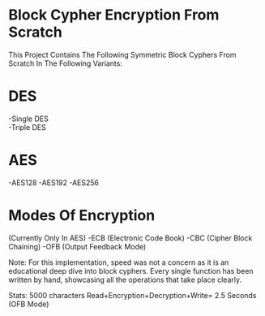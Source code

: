 # Block Cypher Encryption From Scratch

This Project Contains The Following Symmetric Block Cyphers From Scratch In The Following Variants:

# DES
-Single DES</br>
-Triple DES

# AES
-AES128
-AES192
-AES256

# Modes Of Encryption
(Currently Only In AES)
-ECB (Electronic Code Book)
-CBC (Cipher Block Chaining)
-OFB (Output Feedback Mode)

Note:
For this implementation, speed was not a concern as it is an educational deep dive into block cyphers.
Every single function has been written by hand, showcasing all the operations that take place clearly.

Stats:
5000 characters Read+Encryption+Decryption+Write= 2.5 Seconds (OFB Mode)
